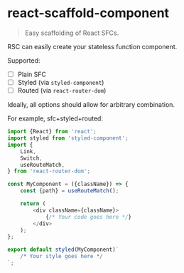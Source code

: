# react-scaffold-component
> Easy scaffolding of React SFCs.

RSC can easily create your stateless function component.

Supported:

- [ ] Plain SFC
- [ ] Styled (via `styled-component`)
- [ ] Routed (via `react-router-dom`)

Ideally, all options should allow for arbitrary combination.

For example, sfc+styled+routed:
```js
import {React} from 'react';
import styled from 'styled-component';
import {
    Link,
    Switch,
    useRouteMatch,
} from 'react-router-dom';

const MyComponent = ({className}) => {
    const {path} = useRouteMatch();

    return (
        <div className={className}>
            {/* Your code goes here */}
        </div>
    );
};

export default styled(MyComponent)`
    /* Your style goes here */
`;
```